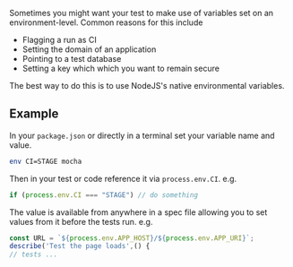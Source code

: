 Sometimes you might want your test to make use of variables set on an environment-level. Common reasons for this include
- Flagging a run as CI
- Setting the domain of an application
- Pointing to a test database
- Setting a key which which you want to remain secure

The best way to do this is to use NodeJS's native environmental variables.

## Example

In your `package.json` or directly in a terminal set your variable name and value. 
```bash
env CI=STAGE mocha
```

Then in your test or code reference it via `process.env.CI`. e.g.
```javascript 
if (process.env.CI === "STAGE") // do something
```

The value is available from anywhere in a spec file allowing you to set values from it before the tests run. e.g.

```javascript
const URL = `${process.env.APP_HOST}/${process.env.APP_URI}`;
describe('Test the page loads',() { 
// tests ...
```


